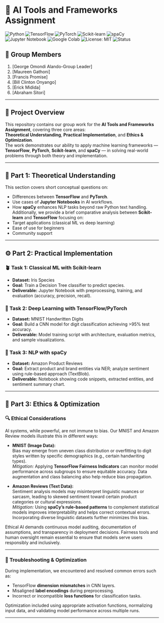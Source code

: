 # 🧠 AI Tools and Frameworks Assignment

![Python](https://img.shields.io/badge/Python-3.10%2B-blue?logo=python&logoColor=white)
![TensorFlow](https://img.shields.io/badge/TensorFlow-FF6F00?logo=tensorflow&logoColor=white)
![PyTorch](https://img.shields.io/badge/PyTorch-EE4C2C?logo=pytorch&logoColor=white)
![Scikit-learn](https://img.shields.io/badge/Scikit--learn-F7931E?logo=scikitlearn&logoColor=white)
![spaCy](https://img.shields.io/badge/spaCy-09A3D5?logo=spacy&logoColor=white)
![Jupyter Notebook](https://img.shields.io/badge/Jupyter-F37626?logo=jupyter&logoColor=white)
![Google Colab](https://img.shields.io/badge/Colab-F9AB00?logo=googlecolab&logoColor=white)
![License: MIT](https://img.shields.io/badge/License-MIT-green.svg)
![Status](https://img.shields.io/badge/Status-Completed-success)


## 👥 Group Members
1. [George Omondi Alando-Group Leader]
2. [Maureen Gathoni]
3. [Francis Promise]
4. [Bill Clinton Onyango]
5. [Erick Midida]
6. [Abraham Sitori]

---

## 📘 Project Overview
This repository contains our group work for the **AI Tools and Frameworks Assignment**, covering three core areas:  
**Theoretical Understanding**, **Practical Implementation**, and **Ethics & Optimization**.  
The work demonstrates our ability to apply machine learning frameworks — **TensorFlow**, **PyTorch**, **Scikit-learn**, and **spaCy** — in solving real-world problems through both theory and implementation.

---

## 🧩 Part 1: Theoretical Understanding
This section covers short conceptual questions on:
- Differences between **TensorFlow** and **PyTorch**.
- Use cases of **Jupyter Notebooks** in AI workflows.
- How **spaCy** enhances NLP tasks beyond raw Python text handling.  
Additionally, we provide a brief comparative analysis between **Scikit-learn** and **TensorFlow** focusing on:
- Target applications (classical ML vs deep learning)
- Ease of use for beginners
- Community support

---

## ⚙️ Part 2: Practical Implementation

### 🪴 Task 1: Classical ML with Scikit-learn
- **Dataset:** Iris Species  
- **Goal:** Train a Decision Tree classifier to predict species.  
- **Deliverable:** Jupyter Notebook with preprocessing, training, and evaluation (accuracy, precision, recall).  

### 🧮 Task 2: Deep Learning with TensorFlow/PyTorch
- **Dataset:** MNIST Handwritten Digits  
- **Goal:** Build a CNN model for digit classification achieving >95% test accuracy.  
- **Deliverable:** Model training script with architecture, evaluation metrics, and sample visualizations.

### 💬 Task 3: NLP with spaCy
- **Dataset:** Amazon Product Reviews  
- **Goal:** Extract product and brand entities via NER; analyze sentiment using rule-based approach (TextBlob).  
- **Deliverable:** Notebook showing code snippets, extracted entities, and sentiment summary chart.

---

## 🧭 Part 3: Ethics & Optimization

### 🔍 Ethical Considerations
AI systems, while powerful, are not immune to bias. Our MNIST and Amazon Review models illustrate this in different ways:

- **MNIST (Image Data):**  
  Bias may emerge from uneven class distribution or overfitting to digit styles written by specific demographics (e.g., certain handwriting types).  
  *Mitigation:* Applying **TensorFlow Fairness Indicators** can monitor model performance across subgroups to ensure equitable accuracy. Data augmentation and class balancing also help reduce bias propagation.

- **Amazon Reviews (Text Data):**  
  Sentiment analysis models may misinterpret linguistic nuances or sarcasm, leading to skewed sentiment toward certain product categories or cultural expressions.  
  *Mitigation:* Using **spaCy’s rule-based patterns** to complement statistical models improves interpretability and helps correct contextual errors. Incorporating diverse linguistic datasets further minimizes this bias.

Ethical AI demands continuous model auditing, documentation of assumptions, and transparency in deployment decisions. Fairness tools and human oversight remain essential to ensure that models serve users responsibly and inclusively.

---

### 🧰 Troubleshooting & Optimization
During implementation, we encountered and resolved common errors such as:
- TensorFlow **dimension mismatches** in CNN layers.
- Misaligned **label encodings** during preprocessing.
- Incorrect or incompatible **loss functions** for classification tasks.  

Optimization included using appropriate activation functions, normalizing input data, and validating model performance across multiple runs.

---


